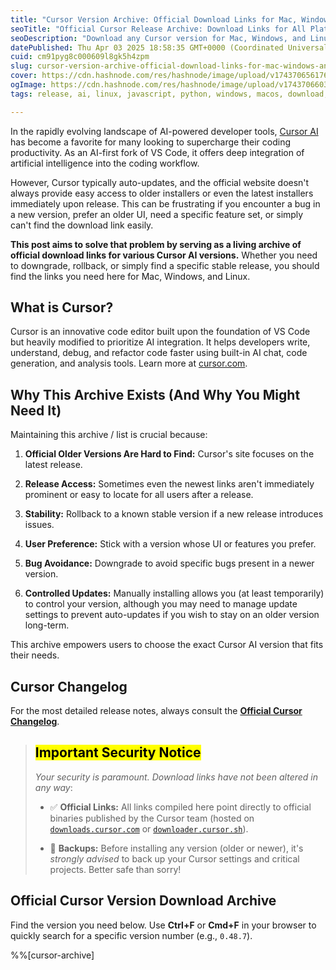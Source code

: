 ```yaml
---
title: "Cursor Version Archive: Official Download Links for Mac, Windows, and Linux"
seoTitle: "Official Cursor Release Archive: Download Links for All Platforms"
seoDescription: "Download any Cursor version for Mac, Windows, and Linux. Easily downgrade or upgrade with our archive"
datePublished: Thu Apr 03 2025 18:58:35 GMT+0000 (Coordinated Universal Time)
cuid: cm91pyg8c000609l8gk5h4zpm
slug: cursor-version-archive-official-download-links-for-mac-windows-and-linux
cover: https://cdn.hashnode.com/res/hashnode/image/upload/v1743706561765/8d0d1cc2-743f-4ea7-834b-8d91f0b1a4a7.jpeg
ogImage: https://cdn.hashnode.com/res/hashnode/image/upload/v1743706603358/ac40faa4-6e6f-471b-8c98-d01156ecf75f.jpeg
tags: release, ai, linux, javascript, python, windows, macos, download, version, archive, cursor, links, ai-tools, cursor-ide, cursor-ai

---
```


In the rapidly evolving landscape of AI-powered developer tools, [Cursor AI](https://cursor.com) has become a favorite for many looking to supercharge their coding productivity. As an AI-first fork of VS Code, it offers deep integration of artificial intelligence into the coding workflow.

However, Cursor typically auto-updates, and the official website doesn't always provide easy access to older installers or even the latest installers immediately upon release. This can be frustrating if you encounter a bug in a new version, prefer an older UI, need a specific feature set, or simply can't find the download link easily.

**This post aims to solve that problem by serving as a living archive of official download links for various Cursor AI versions.** Whether you need to downgrade, rollback, or simply find a specific stable release, you should find the links you need here for Mac, Windows, and Linux.

## What is Cursor?

Cursor is an innovative code editor built upon the foundation of VS Code but heavily modified to prioritize AI integration. It helps developers write, understand, debug, and refactor code faster using built-in AI chat, code generation, and analysis tools. Learn more at [cursor.com](http://cursor.com).

## Why This Archive Exists (And Why You Might Need It)

Maintaining this archive / list is crucial because:

1. **Official Older Versions Are Hard to Find:** Cursor's site focuses on the latest release.
    
2. **Release Access:** Sometimes even the newest links aren't immediately prominent or easy to locate for all users after a release.
    
3. **Stability:** Rollback to a known stable version if a new release introduces issues.
    
4. **User Preference:** Stick with a version whose UI or features you prefer.
    
5. **Bug Avoidance:** Downgrade to avoid specific bugs present in a newer version.
    
6. **Controlled Updates:** Manually installing allows you (at least temporarily) to control your version, although you may need to manage update settings to prevent auto-updates if you wish to stay on an older version long-term.
    

This archive empowers users to choose the exact Cursor AI version that fits their needs.

## Cursor Changelog

For the most detailed release notes, always consult the [**Official Cursor Changelog**](https://www.cursor.com/changelog).

> ## <mark>Important Security Notice</mark>
> 
> *Your security is paramount. Download links have not been altered in any way*:
> 
> * ✅ **Official Links:** All links compiled here point directly to official binaries published by the Cursor team (hosted on [`downloads.cursor.com`](http://downloads.cursor.com) or [`downloader.cursor.sh`](http://downloader.cursor.sh)).
>     
> * 💾 **Backups:** Before installing any version (older or newer), it's *strongly advised* to back up your Cursor settings and critical projects. Better safe than sorry!
>     

## Official Cursor Version Download Archive

Find the version you need below. Use **Ctrl+F** or **Cmd+F** in your browser to quickly search for a specific version number (e.g., `0.48.7`).

%%[cursor-archive]